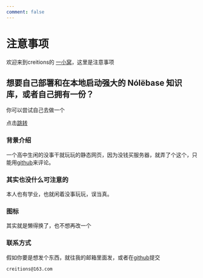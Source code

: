 ```yaml
---
comment: false
---
```


# 注意事项

欢迎来到creitions的 [一小窝](https://creitions.netlify.app/)，这里是注意事项

## 想要自己部署和在本地启动强大的 Nólëbase 知识库，或者自己拥有一份？

你可以尝试自己去做一个

点击[跳转](https://mp.weixin.qq.com/s/8h5nVDijElaNHsMTziOwPQ)

### 背景介绍

一个高中生闲的没事干就玩玩的静态网页，因为没钱买服务器，就弄了个这个，只能用[github](http://github.com)来评论。

### 其实也没什么可注意的

本人也有学业，也就闲着没事玩玩，误当真。

### 图标

其实就是懒得换了，也不想再改一个

### 联系方式

假如你要是想发个东西，就往我的邮箱里面发，或者在[github](https://github.com/creitions/nolebase-template)提交

```邮箱
creitions@163.com
```